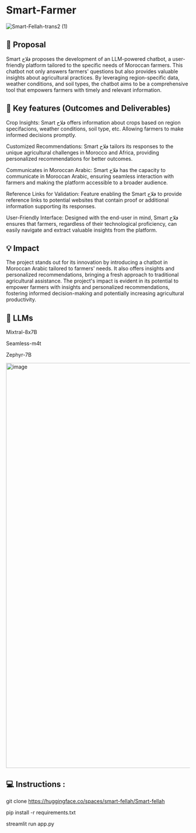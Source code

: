 # Smart-Farmer
![Smart-Fellah-trans2 (1)](https://github.com/maghwa/Smart-Farmer/assets/87017143/d7a52d41-39d4-4963-bacf-8e08be2b2968)

## 💭 Proposal

Smart فلاح proposes the development of an LLM-powered chatbot, a user-friendly platform tailored to the specific needs of Moroccan farmers. This chatbot not only answers farmers' questions but also provides valuable insights about agricultural practices. By leveraging region-specific data, weather conditions, and soil types, the chatbot aims to be a comprehensive tool that empowers farmers with timely and relevant information.


## 🔑 Key features (Outcomes and Deliverables)

Crop Insights: Smart فلاح offers information about crops based on region specifacions, weather conditions, soil type, etc. Allowing farmers to make informed decisions promptly.

Customized Recommendations: Smart فلاح tailors its responses to the unique agricultural challenges in Morocco and Africa, providing personalized recommendations for better outcomes.

Communicates in Moroccan Arabic: Smart فلاح has the capacity to communicate in Moroccan Arabic, ensuring seamless interaction with farmers and making the platform accessible to a broader audience.

Reference Links for Validation: Feature enabling the Smart فلاح to provide reference links to potential websites that contain proof or additional information supporting its responses.

User-Friendly Interface: Designed with the end-user in mind, Smart فلاح ensures that farmers, regardless of their technological proficiency, can easily navigate and extract valuable insights from the platform.


## 💡 Impact

The project stands out for its innovation by introducing a chatbot in Moroccan Arabic tailored to farmers' needs. It also offers insights and personalized recommendations, bringing a fresh approach to traditional agricultural assistance.
The project's impact is evident in its potential to empower farmers with insights and personalized recommendations, fostering informed decision-making and potentially increasing agricultural productivity.

## 🤖 LLMs

Mixtral-8x7B

Seamless-m4t

Zephyr-7B

<img width="1108" alt="image" src="https://github.com/maghwa/Smart-Farmer/assets/87017143/5152e5c6-df35-4943-ab51-bbf9da1a82fd">



## 💻 Instructions :

git clone https://huggingface.co/spaces/smart-fellah/Smart-fellah

pip install -r requirements.txt

streamlit run app.py
